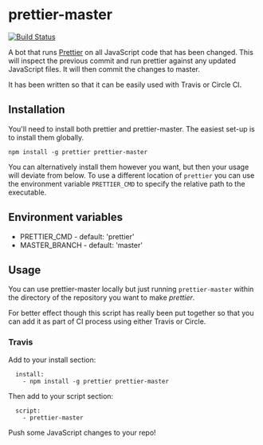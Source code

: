 # prettier-master

[![Build Status](https://travis-ci.org/GordyD/prettier-master.svg?branch=master)](https://travis-ci.org/GordyD/prettier-master)

A bot that runs [Prettier](https://github.com/jlongster/prettier) on all JavaScript code that has been changed. This
will inspect the previous commit and run prettier against any updated JavaScript
files. It will then commit the changes to master.

It has been written so that it can be easily used with Travis or Circle CI.

## Installation

You'll need to install both prettier and prettier-master. The easiest set-up is
to install them globally.

`npm install -g prettier prettier-master`

You can alternatively install them however you want, but then your usage will
deviate from below. To use a different location of `prettier` you can use the
environment variable `PRETTIER_CMD` to specify the relative path to the
executable.

## Environment variables

 - PRETTIER_CMD - default: 'prettier'
 - MASTER_BRANCH - default: 'master'

## Usage

You can use prettier-master locally but just running `prettier-master` within
the directory of the repository you want to make *prettier*.

For better effect though this script has really been put together so that you
can add it as part of CI process using either Travis or Circle.

### Travis

Add to your install section:

```
  install:
    - npm install -g prettier prettier-master
```

Then add to your script section:

```
  script:
    - prettier-master
```

Push some JavaScript changes to your repo!
